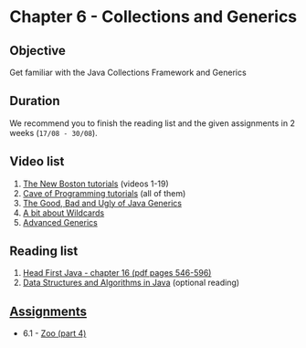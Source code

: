 # Chapter 6 - Collections and Generics

## Objective
Get familiar with the Java Collections Framework and Generics 

## Duration
We recommend you to finish the reading list and the given assignments in 2 weeks (`17/08 - 30/08`).

## Video list
1. [The New Boston tutorials](https://www.youtube.com/watch?v=vW53w7me4AE&list=PL27BCE863B6A864E3) (videos 1-19)
2. [Cave of Programming tutorials](https://www.youtube.com/watch?v=mkCTxtLe7XU&list=PLB841C370FAFB8EC7) (all of them)
3. [The Good, Bad and Ugly of Java Generics](https://www.youtube.com/watch?v=34oiEq9nD0M)
4. [A bit about Wildcards](https://www.youtube.com/watch?v=QqLBp7MdkEU)
5. [Advanced Generics](https://www.youtube.com/watch?v=iwLBmGhd35M)


## Reading list
1. [Head First Java - chapter 16  (pdf pages 546-596)](https://github.com/JavaSummer/JavaMainRepo/blob/master/Books%20%2B%20Material/Head%20First%20Java.pdf)
4. [Data Structures and Algorithms in Java](http://www.it-ebooks.info/book/4478/) (optional reading)

## [Assignments](https://github.com/JavaSummer/JavaMainRepo/tree/master/Content/Chapter%206%20-%20Collections%20and%20Generics/Assignments)
- 6.1 - [Zoo (part 4)](https://github.com/JavaSummer/JavaMainRepo/blob/master/Content/Chapter%206%20-%20Collections%20and%20Generics/Assignments/Zoo%20(part%204).pdf)